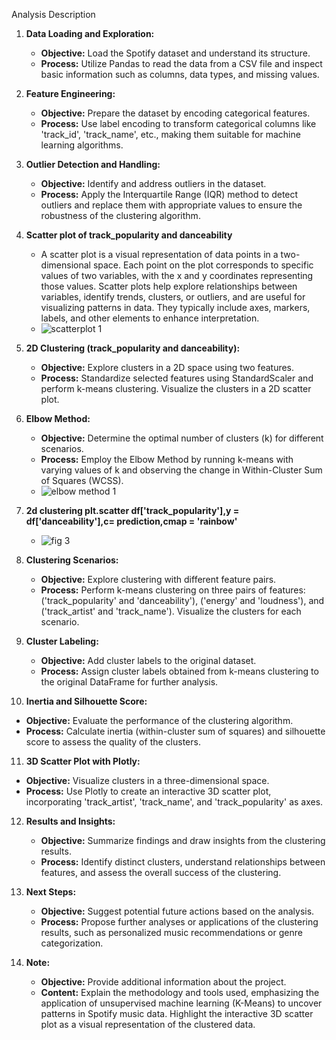 Analysis Description

1. **Data Loading and Exploration:**
   - **Objective:** Load the Spotify dataset and understand its structure.
   - **Process:** Utilize Pandas to read the data from a CSV file and inspect basic information such as columns, data types, and missing values.

2. **Feature Engineering:**
   - **Objective:** Prepare the dataset by encoding categorical features.
   - **Process:** Use label encoding to transform categorical columns like 'track_id', 'track_name', etc., making them suitable for machine learning algorithms.

3. **Outlier Detection and Handling:**
   - **Objective:** Identify and address outliers in the dataset.
   - **Process:** Apply the Interquartile Range (IQR) method to detect outliers and replace them with appropriate values to ensure the robustness of the clustering algorithm.


 4. **Scatter plot of track_popularity and danceability**
    - A scatter plot is a visual representation of data points in a two-dimensional space. Each point on the plot corresponds to specific values of two variables, with the x and y coordinates representing those values. Scatter plots help explore relationships between variables, identify trends, clusters, or outliers, and are useful for visualizing patterns in data. They typically include axes, markers, labels, and other elements to enhance interpretation.
    - ![scatterplot 1](https://github.com/Shubhangi-6/Spotify-Data-Analysis/assets/140615568/2d5df39b-daf9-4df0-a174-1abac4452c79)


5. **2D Clustering (track_popularity and danceability):**
   - **Objective:** Explore clusters in a 2D space using two features.
   - **Process:** Standardize selected features using StandardScaler and perform k-means clustering. Visualize the clusters in a 2D scatter plot.

   
6. **Elbow Method:**
   - **Objective:** Determine the optimal number of clusters (k) for different scenarios.
   - **Process:** Employ the Elbow Method by running k-means with varying values of k and observing the change in Within-Cluster Sum of Squares (WCSS).
   - ![elbow method 1](https://github.com/Shubhangi-6/Spotify-Data-Analysis/assets/140615568/7e1ffb9a-92e8-478e-9105-064352193934)

7. **2d clustering plt.scatter df['track_popularity'],y = df['danceability'],c= prediction,cmap = 'rainbow'**
   - ![fig 3](https://github.com/Shubhangi-6/Spotify-Data-Analysis/assets/140615568/d747452c-b8df-428e-87fb-61fb1371b95e)



8. **Clustering Scenarios:**
   - **Objective:** Explore clustering with different feature pairs.
   - **Process:** Perform k-means clustering on three pairs of features: ('track_popularity' and 'danceability'), ('energy' and 'loudness'), and ('track_artist' and 'track_name'). Visualize the clusters for each scenario.
  

     
9. **Cluster Labeling:**
   - **Objective:** Add cluster labels to the original dataset.
   - **Process:** Assign cluster labels obtained from k-means clustering to the original DataFrame for further analysis.
     

10. **Inertia and Silhouette Score:**
   - **Objective:** Evaluate the performance of the clustering algorithm.
   - **Process:** Calculate inertia (within-cluster sum of squares) and silhouette score to assess the quality of the clusters.
     

11. **3D Scatter Plot with Plotly:**
   - **Objective:** Visualize clusters in a three-dimensional space.
   - **Process:** Use Plotly to create an interactive 3D scatter plot, incorporating 'track_artist', 'track_name', and 'track_popularity' as axes.
     

12. **Results and Insights:**
    - **Objective:** Summarize findings and draw insights from the clustering results.
    - **Process:** Identify distinct clusters, understand relationships between features, and assess the overall success of the clustering.


13. **Next Steps:**
    - **Objective:** Suggest potential future actions based on the analysis.
    - **Process:** Propose further analyses or applications of the clustering results, such as personalized music recommendations or genre categorization.

13. **Note:**
    - **Objective:** Provide additional information about the project.
    - **Content:** Explain the methodology and tools used, emphasizing the application of unsupervised machine learning (K-Means) to uncover patterns in Spotify music data. Highlight the interactive 3D scatter plot as a visual representation of the clustered data.
